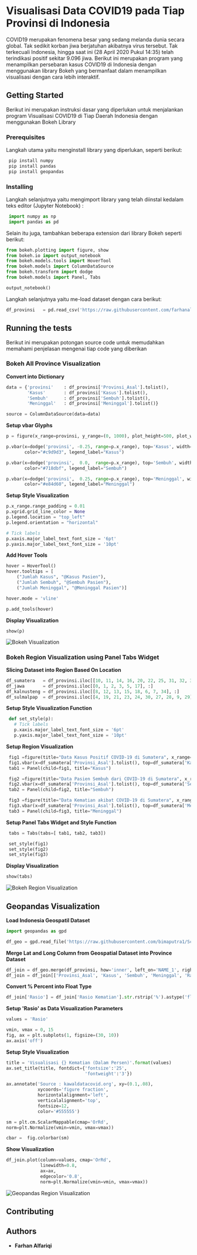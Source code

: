 ﻿# Visualisasi Data COVID19 pada Tiap Provinsi di Indonesia

COVID19 merupakan fenomena besar yang sedang melanda dunia secara global. Tak sedikit korban jiwa berjatuhan akibatnya virus tersebut. Tak terkecuali Indonesia, hingga saat ini (28 April 2020 Pukul 14:35) telah terindikasi positif sekitar 9.096 jiwa. Berikut ini merupakan program yang menampilkan persebaran kasus COVID19 di Indonesia dengan menggunakan library Bokeh yang bermanfaat dalam menampilkan visualisasi dengan cara lebih interaktif.


## Getting Started

Berikut ini merupakan instruksi dasar yang diperlukan untuk menjalankan program Visualisasi COVID19 di Tiap Daerah Indonesia dengan menggunakan Bokeh Library

### Prerequisites

Langkah utama yaitu menginstall library yang diperlukan, seperti berikut:

```python
 pip install numpy
 pip install pandas
 pip install geopandas
```

### Installing

Langkah selanjutnya yaitu mengimport library yang telah diinstal kedalam teks editor (Jupyter Notebook) :

```python
 import numpy as np
 import pandas as pd
```

Selain itu juga, tambahkan beberapa extension dari library Bokeh seperti berikut:

```python
from bokeh.plotting import figure, show
from bokeh.io import output_notebook
from bokeh.models.tools import HoverTool
from bokeh.models import ColumnDataSource
from bokeh.transform import dodge
from bokeh.models import Panel, Tabs

output_notebook()
```

Langkah selanjutnya yaitu me-load dataset dengan cara berikut:
```python
df_provinsi   = pd.read_csv('https://raw.githubusercontent.com/farhanalfaa/covid19-visualization/master/dataset/Indo/data%20provinsi.csv')
```

## Running the tests

Berikut ini merupakan potongan source code untuk memudahkan memahami penjelasan mengenai tiap code yang diberikan

### Bokeh All Province Visualization

**Convert into Dictionary**

```python
data = {'provinsi'    : df_provinsi['Provinsi_Asal'].tolist(),
        'Kasus'       : df_provinsi['Kasus'].tolist(),
        'Sembuh'      : df_provinsi['Sembuh'].tolist(),
        'Meninggal'   : df_provinsi['Meninggal'].tolist()}

source = ColumnDataSource(data=data)
```
**Setup vbar Glyphs**

```python
p = figure(x_range=provinsi, y_range=(0, 1000), plot_height=500, plot_width=2000, title="Data Persebaran Virus COVID-19 di Indonesia", toolbar_location="left")

p.vbar(x=dodge('provinsi', -0.25, range=p.x_range), top='Kasus', width=0.2, source=source,
       color="#c9d9d3", legend_label="Kasus")

p.vbar(x=dodge('provinsi',  0.0,  range=p.x_range), top='Sembuh', width=0.2, source=source,
       color="#718dbf", legend_label="Sembuh")

p.vbar(x=dodge('provinsi',  0.25, range=p.x_range), top='Meninggal', width=0.2, source=source,
       color="#e84d60", legend_label="Meninggal")
```

**Setup Style Visualization**

```python
p.x_range.range_padding = 0.01
p.xgrid.grid_line_color = None
p.legend.location = "top_left"
p.legend.orientation = "horizontal"

# Tick labels
p.xaxis.major_label_text_font_size = '6pt'
p.yaxis.major_label_text_font_size = '10pt'
```

**Add Hover Tools**

```python
hover = HoverTool()
hover.tooltips = [
    ("Jumlah Kasus", "@Kasus Pasien"),
    ("Jumlah Sembuh", "@Sembuh Pasien"),
    ("Jumlah Meninggal", "@Meninggal Pasien")]

hover.mode = 'vline'

p.add_tools(hover)
```

**Display Visualization**

```
show(p)
```

![Bokeh Visualization](https://github.com/farhanalfaa/covid19-visualization/blob/master/images/bokeh_province.PNG)

### Bokeh Region Visualization using Panel Tabs Widget

**Slicing Dataset into Region Based On Location**
```python
df_sumatera   = df_provinsi.iloc[[10, 11, 14, 16, 20, 22, 25, 31, 32, 33], :]
df_jawa       = df_provinsi.iloc[[0, 1, 2, 3, 5, 17], :]
df_kalnusteng = df_provinsi.iloc[[8, 12, 13, 15, 18, 6, 7, 34], :]
df_sulmalpap  = df_provinsi.iloc[[4, 19, 21, 23, 24, 30, 27, 28, 9, 29], :]
```

**Setup Style Visualization Function**
```python
 def set_style(p):
   # Tick labels
   p.xaxis.major_label_text_font_size = '6pt'
   p.yaxis.major_label_text_font_size = '10pt'
```

**Setup Region Visualization**
```python
 fig1 =figure(title="Data Kasus Positif COVID-19 di Sumatera", x_range=df_sumatera['Provinsi_Asal'].tolist(), plot_width=800, plot_height=300)
 fig1.vbar(x=df_sumatera['Provinsi_Asal'].tolist(), top=df_sumatera['Kasus'].tolist(), width=0.8, color='yellow')
 tab1 = Panel(child=fig1, title="Kasus")

 fig2 =figure(title="Data Pasien Sembuh dari COVID-19 di Sumatera", x_range=df_sumatera['Provinsi_Asal'].tolist(), plot_width=800, plot_height=300)
 fig2.vbar(x=df_sumatera['Provinsi_Asal'].tolist(), top=df_sumatera['Sembuh'].tolist(), width=0.8, color='green')
 tab2 = Panel(child=fig2, title="Sembuh")

 fig3 =figure(title="Data Kematian akibat COVID-19 di Sumatera", x_range=df_sumatera['Provinsi_Asal'].tolist(), plot_width=800, plot_height=300)
 fig3.vbar(x=df_sumatera['Provinsi_Asal'].tolist(), top=df_sumatera['Meninggal'].tolist(), width=0.8, color='red')
 tab3 = Panel(child=fig3, title="Meninggal")
```

**Setup Panel Tabs Widget and Style Function**
```python
 tabs = Tabs(tabs=[ tab1, tab2, tab3])

 set_style(fig1)
 set_style(fig2)
 set_style(fig3)
```

**Display Visualization**
```python
show(tabs)
```

![Bokeh Region Visualization](https://github.com/farhanalfaa/covid19-visualization/blob/master/images/bokeh_region.PNG)

## Geopandas Visualization

**Load Indonesia Geospatil Dataset**
```python
import geopandas as gpd

df_geo = gpd.read_file('https://raw.githubusercontent.com/bimaputra1/School_Partitipation_Rates_with_GeoPandas/master/gadm36_IDN_1.json')
```

**Merge Lat and Long Column from Geospatial Dataset into Province Dataset**
```python
df_join = df_geo.merge(df_provinsi, how='inner', left_on='NAME_1', right_on='Provinsi_Asal')
df_join = df_join[['Provinsi_Asal', 'Kasus', 'Sembuh', 'Meninggal', 'Rasio Kematian', 'geometry']]
```

**Convert % Percent into Float Type**
```python
df_join['Rasio'] = df_join['Rasio Kematian'].str.rstrip('%').astype('float')
```

**Setup 'Rasio' as Data Visualization Parameters**
```python
values = 'Rasio'

vmin, vmax = 0, 15
fig, ax = plt.subplots(1, figsize=(30, 10))
ax.axis('off')
```

**Setup Style Visualization**
```python
title = 'Visualisasi {} Kematian (Dalam Persen)'.format(values)
ax.set_title(title, fontdict={'fontsize':'25',
                              'fontweight':'3'})

ax.annotate('Source : kawaldatacovid.org', xy=(0.1,.08),
            xycoords='figure fraction',
            horizontalalignment='left',
            verticalalignment='top',
            fontsize=12,
            color='#555555')

sm = plt.cm.ScalarMappable(cmap='OrRd',
norm=plt.Normalize(vmin=vmin, vmax=vmax))

cbar =  fig.colorbar(sm)
```

**Show Visualization**
```python
df_join.plot(column=values, cmap='OrRd',
             linewidth=0.8,
             ax=ax,
             edgecolor='0.8',
             norm=plt.Normalize(vmin=vmin, vmax=vmax))
```

![Geopandas Region Visualization](https://github.com/farhanalfaa/covid19-visualization/blob/master/images/geopandas_province.PNG)

## Contributing

## Authors
 - **Farhan Alfariqi**

